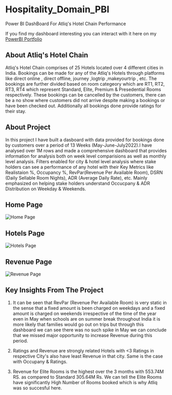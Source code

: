 # Hospitality_Domain_PBI
Power BI DashBoard For Atliq's Hotel Chain Performance

If you find my dashboard interesting you can interact with it here on my [PowerBI Portfolio](https://www.novypro.com/project/atliq-hospitality-dashboard)
## About Atliq's Hotel Chain
Atliq's Hotel Chain comprises of 25 Hotels located over 4 different cities in India. Bookings can be made for any of the Atliq's Hotels through platforms like direct online , direct offline, journey ,logtrip ,makeyourtrip , etc. The bookings are further divided based on room categeory  which are RT1, RT2, RT3, RT4 which represent Standard, Elite, Premium & Presedential Rooms respectively. These bookings can be cancelled by the customers, there can be a no show where customers did not arrive despite making a bookings or have been checked out. Additionally all bookings done provide ratings for their stay.

## About Project
In this project I have built a dasboard with data provided for bookings done by customers over a period of 13 Weeks (May-June-July2022).I have analysed over 1M rows and made a comprehensive dashboard that provides information for analysis both on week level comparisions as well as monthly level analysis. Filters enabled for city & hotel level analysis where stake holders can see a performance of any hotel with their Key Metrics like Realistaion %, Occupancy %,  RevPar(Revenue Per Available Room), DSRN (Daily Sellable Room Nights), ADR (Average Daily Rate), etc.  Mainly emphasized on helping stake holders understand Occucpany & ADR Distribution on Weekday & Weekends.

## Home Page
![Home Page](https://github.com/Umang-00/Hospitality_Domain_PBI/assets/117290368/f4b1bea3-4ca5-48e5-9262-84ec58be0968)

## Hotels Page
![Hotels Page](https://github.com/Umang-00/Hospitality_Domain_PBI/assets/117290368/12336418-e78c-42fc-bd25-62ca5f5dc4bc)

## Revenue Page
![Revenue Page](https://github.com/Umang-00/Hospitality_Domain_PBI/assets/117290368/a1b96fa5-a4d5-4704-b1dd-73401ae50e99)

## Key Insights From The Project
1. It can be seen that RevPar (Revenue Per Available Room) is very static in the sense that a fixed amount is been charged on weekdays and a fixed amount is charged on weekends irrespective of the time of the year even in May when schools are on summer break throughout India it is more likely that families would go out on trips but through this dashboard we can see there was no such spike in May we can conclude that we missed major opportunity to increase Revenue during this period.

2. Ratings and Revenue are strongly related Hotels with <3 Ratings in respective City's also have least Revenue in that city. Same is the case with Occupany & Ratings.

3. Revenue for Elite Rooms is the highest over the 3 months with 553.74M RS. as compared to Standard 305.64M Rs. We can tell the Elite Rooms have significantly High Number of Rooms booked which is why Atliq was so succesful here.
